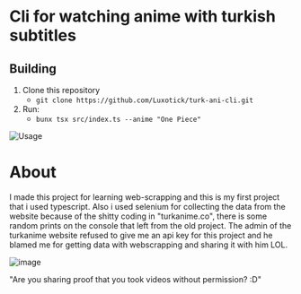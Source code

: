 # Cli for watching anime with turkish subtitles

## Building

1. Clone this repository
   - `git clone https://github.com/Luxotick/turk-ani-cli.git`
2. Run:
   - `bunx tsx src/index.ts --anime "One Piece"`

![Usage](uh.gif)

# About

I made this project for learning web-scrapping and this is my first project that i used typescript. Also i used selenium for collecting the data from the website because of the shitty coding in "turkanime.co", there is some random prints on the console that left from the old project. The admin of the turkanime website refused to give me an api key for this project and he blamed me for getting data with webscrapping and sharing it with him LOL.


![image](https://github.com/user-attachments/assets/fd05e3bb-dc35-480a-bb11-977a25c712f3)


"Are you sharing proof that you took videos without permission? :D"
